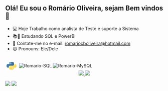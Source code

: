 ## Olá! Eu sou o Romário Oliveira, sejam Bem vindos  👋

- 💻 Hoje Trabalho como analista de Teste e suporte a Sistema
- 📚📓 Estudando SQL e PowerBI
- 📧 Contate-me no e-mail: romariocboliveira@hotmail.com
- 😄 Pronouns: Ele/Dele




</div>  
  <div style="display: inline_block"><br>
  <img align="center" alt="Romario-Python" height="30" width="40" src="https://raw.githubusercontent.com/devicons/devicon/master/icons/python/python-original.svg">
  <img align="center" alt="Romario-SQL" height="30" width="40" src="https://cdn.jsdelivr.net/gh/devicons/devicon/icons/microsoftsqlserver/microsoftsqlserver-plain-wordmark.svg" />
  <img align="center" alt="Romario-MySQL" height="30" width="40" src="https://cdn.jsdelivr.net/gh/devicons/devicon/icons/mysql/mysql-original-wordmark.svg" />
</div>


<div align="center">
  <a href="https://github.com/RomarioBrito27">
  <img height="180em" src="https://github-readme-stats.vercel.app/api?username=thaisferreiras&show_icons=true&theme=cobalt&include_all_commits=true&count_private=false"/>
  <img height="180em" src="https://github-readme-stats.vercel.app/api/top-langs/?username=RomarioBrito27&layout=compact&langs_count=7&theme=cobalt"/>
</div>  


<div> 

  <a href="https://instagram.com/romabrito27" target="_blank"><img src="https://img.shields.io/badge/-Instagram-%23E4405F?style=for-the-badge&logo=instagram&logoColor=white" target="_blank"></a>
  <a href="https://www.linkedin.com/in/romário-brito-4780a1206/" target="_blank"><img src="https://img.shields.io/badge/-LinkedIn-%230077B5?style=for-the-badge&logo=linkedin&logoColor=white" target="_blank"></a> 
  
</div>
